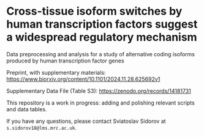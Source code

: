 # Cross-tissue isoform switches by human transcription factors suggest a widespread regulatory mechanism

Data preprocessing and analysis for a study of alternative coding isoforms produced by human transcription factor genes 

Preprint, with supplementary materials: https://www.biorxiv.org/content/10.1101/2024.11.28.625692v1 

Supplementary Data File (Table S3): https://zenodo.org/records/14181731 

This repository is a work in progress: adding and polishing relevant scripts and data tables.

If you have any questions, please contact Sviatoslav Sidorov at `s.sidorov18@lms.mrc.ac.uk`. 
